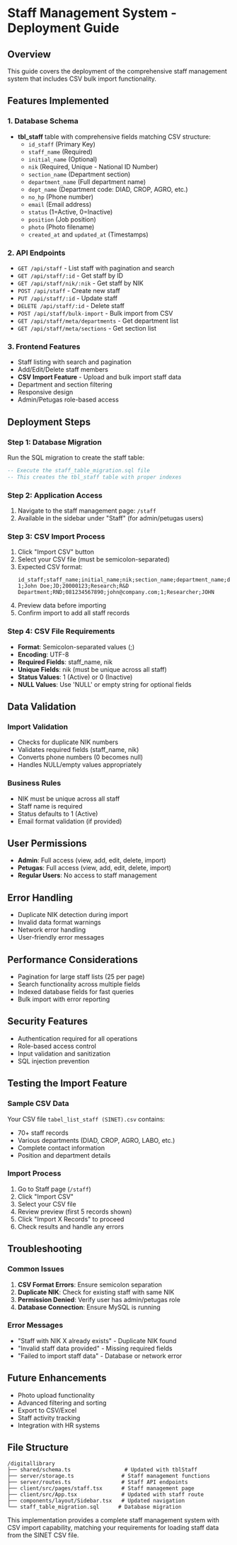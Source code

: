# Staff Management System - Deployment Guide

## Overview
This guide covers the deployment of the comprehensive staff management system that includes CSV bulk import functionality.

## Features Implemented

### 1. Database Schema
- **tbl_staff** table with comprehensive fields matching CSV structure:
  - `id_staff` (Primary Key)
  - `staff_name` (Required)
  - `initial_name` (Optional)
  - `nik` (Required, Unique - National ID Number)
  - `section_name` (Department section)
  - `department_name` (Full department name)
  - `dept_name` (Department code: DIAD, CROP, AGRO, etc.)
  - `no_hp` (Phone number)
  - `email` (Email address)
  - `status` (1=Active, 0=Inactive)
  - `position` (Job position)
  - `photo` (Photo filename)
  - `created_at` and `updated_at` (Timestamps)

### 2. API Endpoints
- `GET /api/staff` - List staff with pagination and search
- `GET /api/staff/:id` - Get staff by ID
- `GET /api/staff/nik/:nik` - Get staff by NIK
- `POST /api/staff` - Create new staff
- `PUT /api/staff/:id` - Update staff
- `DELETE /api/staff/:id` - Delete staff
- `POST /api/staff/bulk-import` - Bulk import from CSV
- `GET /api/staff/meta/departments` - Get department list
- `GET /api/staff/meta/sections` - Get section list

### 3. Frontend Features
- Staff listing with search and pagination
- Add/Edit/Delete staff members
- **CSV Import Feature** - Upload and bulk import staff data
- Department and section filtering
- Responsive design
- Admin/Petugas role-based access

## Deployment Steps

### Step 1: Database Migration
Run the SQL migration to create the staff table:

```sql
-- Execute the staff_table_migration.sql file
-- This creates the tbl_staff table with proper indexes
```

### Step 2: Application Access
1. Navigate to the staff management page: `/staff`
2. Available in the sidebar under "Staff" (for admin/petugas users)

### Step 3: CSV Import Process
1. Click "Import CSV" button
2. Select your CSV file (must be semicolon-separated)
3. Expected CSV format:
   ```
   id_staff;staff_name;initial_name;nik;section_name;department_name;dept_name;no_hp;email;status;position;photo
   1;John Doe;JD;20000123;Research;R&D Department;RND;081234567890;john@company.com;1;Researcher;JOHN
   ```
4. Preview data before importing
5. Confirm import to add all staff records

### Step 4: CSV File Requirements
- **Format**: Semicolon-separated values (;)
- **Encoding**: UTF-8
- **Required Fields**: staff_name, nik
- **Unique Fields**: nik (must be unique across all staff)
- **Status Values**: 1 (Active) or 0 (Inactive)
- **NULL Values**: Use 'NULL' or empty string for optional fields

## Data Validation

### Import Validation
- Checks for duplicate NIK numbers
- Validates required fields (staff_name, nik)
- Converts phone numbers (0 becomes null)
- Handles NULL/empty values appropriately

### Business Rules
- NIK must be unique across all staff
- Staff name is required
- Status defaults to 1 (Active)
- Email format validation (if provided)

## User Permissions
- **Admin**: Full access (view, add, edit, delete, import)
- **Petugas**: Full access (view, add, edit, delete, import)
- **Regular Users**: No access to staff management

## Error Handling
- Duplicate NIK detection during import
- Invalid data format warnings
- Network error handling
- User-friendly error messages

## Performance Considerations
- Pagination for large staff lists (25 per page)
- Search functionality across multiple fields
- Indexed database fields for fast queries
- Bulk import with error reporting

## Security Features
- Authentication required for all operations
- Role-based access control
- Input validation and sanitization
- SQL injection prevention

## Testing the Import Feature

### Sample CSV Data
Your CSV file `tabel_list_staff (SINET).csv` contains:
- 70+ staff records
- Various departments (DIAD, CROP, AGRO, LABO, etc.)
- Complete contact information
- Position and department details

### Import Process
1. Go to Staff page (`/staff`)
2. Click "Import CSV" 
3. Select your CSV file
4. Review preview (first 5 records shown)
5. Click "Import X Records" to proceed
6. Check results and handle any errors

## Troubleshooting

### Common Issues
1. **CSV Format Errors**: Ensure semicolon separation
2. **Duplicate NIK**: Check for existing staff with same NIK
3. **Permission Denied**: Verify user has admin/petugas role
4. **Database Connection**: Ensure MySQL is running

### Error Messages
- "Staff with NIK X already exists" - Duplicate NIK found
- "Invalid staff data provided" - Missing required fields
- "Failed to import staff data" - Database or network error

## Future Enhancements
- Photo upload functionality
- Advanced filtering and sorting
- Export to CSV/Excel
- Staff activity tracking
- Integration with HR systems

## File Structure
```
/digitallibrary
├── shared/schema.ts                 # Updated with tblStaff
├── server/storage.ts               # Staff management functions
├── server/routes.ts                # Staff API endpoints
├── client/src/pages/staff.tsx      # Staff management page
├── client/src/App.tsx              # Updated with staff route
├── components/layout/Sidebar.tsx   # Updated navigation
└── staff_table_migration.sql      # Database migration
```

This implementation provides a complete staff management system with CSV import capability, matching your requirements for loading staff data from the SINET CSV file.